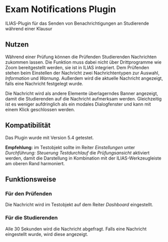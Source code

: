 # Exam Notifications Plugin

ILIAS-Plugin für das Senden von Benachrichtigungen an Studierende während einer Klausur

## Nutzen

Während einer Prüfung können die Prüfenden Studierenden Nachrichten zukommen lassen.
Die Funktion muss dabei nicht über Drittprogramme wie Zoom bereitgestellt werden, sie ist in ILIAS integriert.
Dem Prüfenden stehen beim Einstellen der Nachricht zwei Nachrichtentypen zur Auswahl, _Information_ und _Warnung_. Außerdem wird die aktuelle Nachricht angezeigt, falls eine Nachricht festgelegt wurde.

Die Nachricht wird als andere Elemente überlagerndes Banner angezeigt, damit die Studierenden auf die Nachricht aufmerksam werden. Gleichzeitig ist es weniger aufdringlich als ein modales Dialogfenster und kann mit einem Klick geschlossen werden.

## Kompatibilität

Das Plugin wurde mit Version 5.4 getestet.

**Empfehlung:** im Testobjekt sollte im Reiter _Einstellungen_ unter _Durchführung: Steuerung Testdurchlauf_ die _Prüfungsansicht_ aktiviert werden, damit die Darstellung in Kombination mit der ILIAS-Werkzeugleiste am oberen Rand harmoniert.

## Funktionsweise

### Für den Prüfenden
Die Nachricht wird im Testobjekt auf dem Reiter _Dashboard_ eingestellt. 

### Für die Studierenden
Alle 30 Sekunden wird die Nachricht abgefragt. Falls eine Nachricht eingestellt wurde, wird diese angezeigt.
